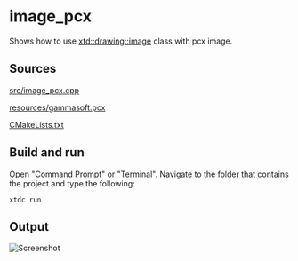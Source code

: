 # image_pcx

Shows how to use [xtd::drawing::image](https://gammasoft71.github.io/xtd/reference_guides/latest/classxtd_1_1drawing_1_1image.html) class with pcx image.

## Sources

[src/image_pcx.cpp](src/image_pcx.cpp)

[resources/gammasoft.pcx](resources/gammasoft.pcx)

[CMakeLists.txt](CMakeLists.txt)

## Build and run

Open "Command Prompt" or "Terminal". Navigate to the folder that contains the project and type the following:

```shell
xtdc run
```

## Output

![Screenshot](../../../../docs/pictures/examples/image_pcx.png)
